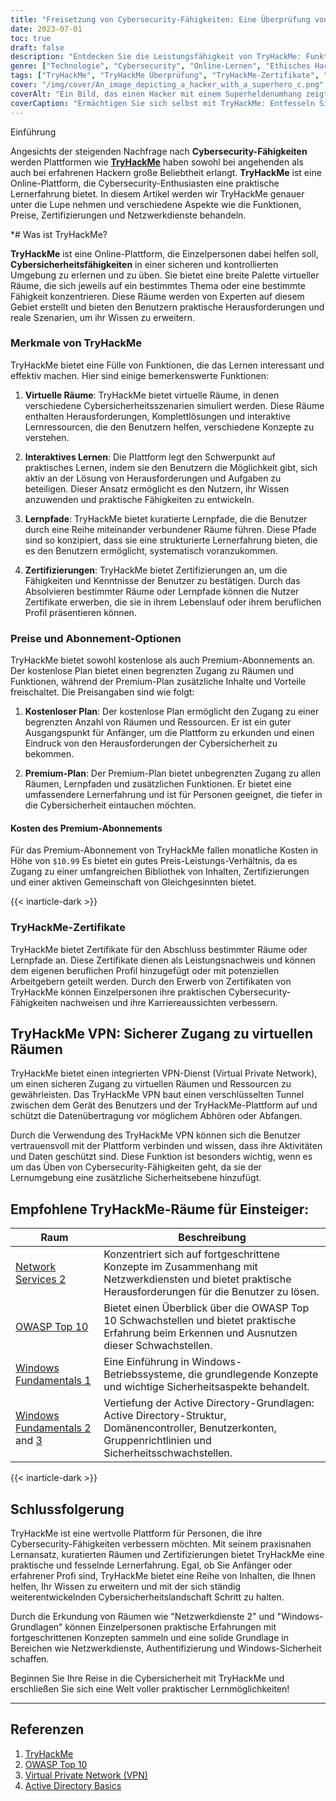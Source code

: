 ```yaml
---
title: "Freisetzung von Cybersecurity-Fähigkeiten: Eine Überprüfung von TryHackMe"
date: 2023-07-01
toc: true
draft: false
description: "Entdecken Sie die Leistungsfähigkeit von TryHackMe: Funktionen, Preise, Zertifizierungen, Netzwerkdienste und mehr, damit Sie Ihre Cybersecurity-Fähigkeiten beherrschen können."
genre: ["Technologie", "Cybersecurity", "Online-Lernen", "Ethisches Hacking", "Netzwerksicherheit", "Virtuelle Labore", "Zertifizierungen", "Lernpfade", "Praktische Erfahrung", "TryHackMe Überprüfung"]
tags: ["TryHackMe", "TryHackMe Überprüfung", "TryHackMe-Zertifikate", "TryHackMe Preisgestaltung", "TryHackMe Netzwerkdienste 2", "TryHackMe-Abonnement", "TryHackMe Umgehung der Authentifizierung", "TryHackMe Datei Einschluss", "TryHackMe OWASP Top 10 Komplettlösung", "TryHackMe VPN", "TryHackMe Windows Fundamentals 1", "TryHackMe Active Directory", "TryHackMe Active Directory-Grundlagen", "TryHackMe Answers", "TryHackMe Linux Fundamentals Part 3", "TryHackMe Logo", "TryHackMe Mitre", "TryHackMe Splunk", "TryHackMe SQL Injection", "TryHackMe-Unterstützung", "TryHackMe Tools zur Bedrohungsanalyse", "TryHackMe Upload-Schwachstellen", "TryHackMe Gehen einer Anwendung", "TryHackMe Windows Fundamentals 2", "TryHackMe Windows Fundamentals 3", "TryHackMe Blau", "TryHackMe Blue Komplettlösung"]
cover: "/img/cover/An_image_depicting_a_hacker_with_a_superhero_c.png"
coverAlt: "Ein Bild, das einen Hacker mit einem Superheldenumhang zeigt, symbolisiert die durch die Cybersicherheitsschulung von TryHackMe erlangte Machtfülle."
coverCaption: "Ermächtigen Sie sich selbst mit TryHackMe: Entfesseln Sie Ihre Cybersecurity-Superkräfte"
---
```

 Einführung

Angesichts der steigenden Nachfrage nach **Cybersecurity-Fähigkeiten** werden Plattformen wie [**TryHackMe**](https://tryhackme.com/signup?referrer=5f651e437af6815dfbc2ab56) haben sowohl bei angehenden als auch bei erfahrenen Hackern große Beliebtheit erlangt. **TryHackMe** ist eine Online-Plattform, die Cybersecurity-Enthusiasten eine praktische Lernerfahrung bietet. In diesem Artikel werden wir TryHackMe genauer unter die Lupe nehmen und verschiedene Aspekte wie die Funktionen, Preise, Zertifizierungen und Netzwerkdienste behandeln.

*# Was ist TryHackMe?

**TryHackMe** ist eine Online-Plattform, die Einzelpersonen dabei helfen soll, **Cybersicherheitsfähigkeiten** in einer sicheren und kontrollierten Umgebung zu erlernen und zu üben. Sie bietet eine breite Palette virtueller Räume, die sich jeweils auf ein bestimmtes Thema oder eine bestimmte Fähigkeit konzentrieren. Diese Räume werden von Experten auf diesem Gebiet erstellt und bieten den Benutzern praktische Herausforderungen und reale Szenarien, um ihr Wissen zu erweitern.

### Merkmale von TryHackMe

TryHackMe bietet eine Fülle von Funktionen, die das Lernen interessant und effektiv machen. Hier sind einige bemerkenswerte Funktionen:

1. **Virtuelle Räume**: TryHackMe bietet virtuelle Räume, in denen verschiedene Cybersicherheitsszenarien simuliert werden. Diese Räume enthalten Herausforderungen, Komplettlösungen und interaktive Lernressourcen, die den Benutzern helfen, verschiedene Konzepte zu verstehen.

2. **Interaktives Lernen**: Die Plattform legt den Schwerpunkt auf praktisches Lernen, indem sie den Benutzern die Möglichkeit gibt, sich aktiv an der Lösung von Herausforderungen und Aufgaben zu beteiligen. Dieser Ansatz ermöglicht es den Nutzern, ihr Wissen anzuwenden und praktische Fähigkeiten zu entwickeln.

3. **Lernpfade**: TryHackMe bietet kuratierte Lernpfade, die die Benutzer durch eine Reihe miteinander verbundener Räume führen. Diese Pfade sind so konzipiert, dass sie eine strukturierte Lernerfahrung bieten, die es den Benutzern ermöglicht, systematisch voranzukommen.

4. **Zertifizierungen**: TryHackMe bietet Zertifizierungen an, um die Fähigkeiten und Kenntnisse der Benutzer zu bestätigen. Durch das Absolvieren bestimmter Räume oder Lernpfade können die Nutzer Zertifikate erwerben, die sie in ihrem Lebenslauf oder ihrem beruflichen Profil präsentieren können.

### Preise und Abonnement-Optionen

TryHackMe bietet sowohl kostenlose als auch Premium-Abonnements an. Der kostenlose Plan bietet einen begrenzten Zugang zu Räumen und Funktionen, während der Premium-Plan zusätzliche Inhalte und Vorteile freischaltet. Die Preisangaben sind wie folgt:

1. **Kostenloser Plan**: Der kostenlose Plan ermöglicht den Zugang zu einer begrenzten Anzahl von Räumen und Ressourcen. Er ist ein guter Ausgangspunkt für Anfänger, um die Plattform zu erkunden und einen Eindruck von den Herausforderungen der Cybersicherheit zu bekommen.

2. **Premium-Plan**: Der Premium-Plan bietet unbegrenzten Zugang zu allen Räumen, Lernpfaden und zusätzlichen Funktionen. Er bietet eine umfassendere Lernerfahrung und ist für Personen geeignet, die tiefer in die Cybersicherheit eintauchen möchten.

#### Kosten des Premium-Abonnements

Für das Premium-Abonnement von TryHackMe fallen monatliche Kosten in Höhe von `$10.99` Es bietet ein gutes Preis-Leistungs-Verhältnis, da es Zugang zu einer umfangreichen Bibliothek von Inhalten, Zertifizierungen und einer aktiven Gemeinschaft von Gleichgesinnten bietet.

{{< inarticle-dark >}}

### TryHackMe-Zertifikate

TryHackMe bietet Zertifikate für den Abschluss bestimmter Räume oder Lernpfade an. Diese Zertifikate dienen als Leistungsnachweis und können dem eigenen beruflichen Profil hinzugefügt oder mit potenziellen Arbeitgebern geteilt werden. Durch den Erwerb von Zertifikaten von TryHackMe können Einzelpersonen ihre praktischen Cybersecurity-Fähigkeiten nachweisen und ihre Karriereaussichten verbessern.

## TryHackMe VPN: Sicherer Zugang zu virtuellen Räumen

TryHackMe bietet einen integrierten VPN-Dienst (Virtual Private Network), um einen sicheren Zugang zu virtuellen Räumen und Ressourcen zu gewährleisten. Das TryHackMe VPN baut einen verschlüsselten Tunnel zwischen dem Gerät des Benutzers und der TryHackMe-Plattform auf und schützt die Datenübertragung vor möglichem Abhören oder Abfangen.

Durch die Verwendung des TryHackMe VPN können sich die Benutzer vertrauensvoll mit der Plattform verbinden und wissen, dass ihre Aktivitäten und Daten geschützt sind. Diese Funktion ist besonders wichtig, wenn es um das Üben von Cybersecurity-Fähigkeiten geht, da sie der Lernumgebung eine zusätzliche Sicherheitsebene hinzufügt.

## Empfohlene TryHackMe-Räume für Einsteiger:

| Raum | Beschreibung |
|------------------------------------|------------------------------------------------------------------------------------------------------------------------------------------|
| [Network Services 2 ](https://tryhackme.com/room/networkservices2)                | Konzentriert sich auf fortgeschrittene Konzepte im Zusammenhang mit Netzwerkdiensten und bietet praktische Herausforderungen für die Benutzer zu lösen.                             |
| [OWASP Top 10](https://tryhackme.com/room/owasptop102021)           | Bietet einen Überblick über die OWASP Top 10 Schwachstellen und bietet praktische Erfahrung beim Erkennen und Ausnutzen dieser Schwachstellen. | |
| [Windows Fundamentals 1  ](https://tryhackme.com/room/windowsfundamentals1xbx)           | Eine Einführung in Windows-Betriebssysteme, die grundlegende Konzepte und wichtige Sicherheitsaspekte behandelt.                       |
| [Windows Fundamentals 2](https://tryhackme.com/room/windowsfundamentals2x0x) and [3](https://tryhackme.com/room/windowsfundamentals3xzx)       | Vertiefung der Active Directory-Grundlagen: Active Directory-Struktur, Domänencontroller, Benutzerkonten, Gruppenrichtlinien und Sicherheitsschwachstellen.                    |


{{< inarticle-dark >}}

## Schlussfolgerung

TryHackMe ist eine wertvolle Plattform für Personen, die ihre Cybersecurity-Fähigkeiten verbessern möchten. Mit seinem praxisnahen Lernansatz, kuratierten Räumen und Zertifizierungen bietet TryHackMe eine praktische und fesselnde Lernerfahrung. Egal, ob Sie Anfänger oder erfahrener Profi sind, TryHackMe bietet eine Reihe von Inhalten, die Ihnen helfen, Ihr Wissen zu erweitern und mit der sich ständig weiterentwickelnden Cybersicherheitslandschaft Schritt zu halten.

Durch die Erkundung von Räumen wie "Netzwerkdienste 2" und "Windows-Grundlagen" können Einzelpersonen praktische Erfahrungen mit fortgeschrittenen Konzepten sammeln und eine solide Grundlage in Bereichen wie Netzwerkdienste, Authentifizierung und Windows-Sicherheit schaffen.

Beginnen Sie Ihre Reise in die Cybersicherheit mit TryHackMe und erschließen Sie sich eine Welt voller praktischer Lernmöglichkeiten!

______

## Referenzen

1. [TryHackMe](https://tryhackme.com/signup?referrer=5f651e437af6815dfbc2ab56)
2. [OWASP Top 10](https://owasp.org/www-project-top-ten/)
3. [Virtual Private Network (VPN)](https://en.wikipedia.org/wiki/Virtual_private_network)
4. [Active Directory Basics](https://docs.microsoft.com/en-us/windows-server/identity/ad-ds/get-started/virtual-dc/active-directory-domain-services-overview)
